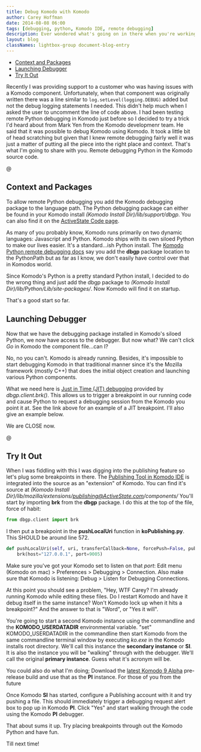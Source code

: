 ```yaml
---
title: Debug Komodo with Komodo
author: Carey Hoffman   
date: 2014-08-08 06:00
tags: [debugging, python, Komodo IDE, remote debugging]
description: Ever wondered what's going on in there when you're working with Komodo?  Ever wondered how a component works?  Well why not walk through the code as Komodo does?
layout: blog
classNames: lightbox-group document-blog-entry
---
```


<a name="top"></a>

<div class="push-right toc">
    <ul>
        <li>
            <a href="#context">Context and Packages</a>
        </li>
        <li>
            <a href="#launch_debugger">Launching Debugger</a>
        </li>
        <li>
            <a href="#try_it">Try It Out</a> 
        </li>
    </ul>
</div>

Recently I was providing support to a customer who was having issues with a Komodo
component.  Unfortunately, when that component was originally written there was
a line similar to <code language="python">log.setLevel(logging.DEBUG)</code> added
but not the debug logging statements I needed.  This didn't help much when I asked the
user to uncomment the line of code above.  I had been testing remote Python debugging
in Komodo just before so I decided to try a trick I'd heard about from Mark Yen
from the Komodo developmenr team. He said that it was possible to debug Komodo
using Komodo.  It took a little bit of head scratching but given that I knew
remote debugging fairly well it was just a matter of putting all the piece into
the right place and context.  That's what I'm going to share with you.  Remote
debugging Python in the Komodo source code.

<a name="#context">@</a>
## Context and Packages  
To allow remote Python debugging you add the Komodo debugging package to
the language path.  The Python debugging package can either be found in your Komodo
install *(Komodo Install Dir)/lib/support/dbgp*.  You can also find it on
the [ActiveState Code page](http://code.activestate.com/komodo/remotedebugging/).

As many of you probably know, Komodo runs primarily on two dynamic languages:
Javascript and Python.  Komodo ships with its own siloed Python to make our lives
easier.  It's a standard...ish Python install.  The [Komodo Python remote debugging docs](http://docs.activestate.com/komodo/8.5/debugpython.html#Installing_the_Python_Remote_Debugger)
say you add the **dbgp** package location to the PythonPath but as far as I know,
we don't easily have control over that in Komodos world.

Since Komodo's Python is a pretty standard Python install, I decided to do the wrong
thing and just add the dbgp package to *(Komodo Install Dir)/lib/Python/Lib/site-packages/*.
Now Komodo will find it on startup.

That's a good start so far.

<a name="#launch_debugger"></a>
## Launching Debugger  
Now that we have the debugging package installed in Komodo's siloed Python, we now
have access to the debugger.  But now what?  We can't click *Go* in Komodo the
component file...can I?

No, no you can't.  Komodo is already running.  Besides, it's impossible to start
debugging Komodo in that traditional manner since it's the Mozilla framework
(mostly C++) that does the initial object creation and launching various Python
components.

What we need here is [Just in Time (JIT) debugging](http://docs.activestate.com/komodo/8.5/debugpython.html#debugpython_dbgpclient_functions)
provided by *dbgp.client.brk()*.  This allows us to trigger a breakpoint in our
running code and cause Python to request a debugging session from the Komodo you
point it at.  See the link above for an example of a JIT breakpoint.  I'll also
give an example below.

We are CLOSE now.

<a name="#try_it">@</a>
## Try It Out 
When I was fiddling with this I was digging into the publishing feature so let's
plug some breakpoints in there.  The [Publishing Tool in Komodo IDE](http://docs.activestate.com/komodo/8.5/publish.html#publish_top)
is integrated into the source as an "extension" of Komodo.  You can find it's
source at *(Komodo Install Dir)/lib/mozilla/extensions/publishing@ActiveState.com/components/*
You'll start by importing **brk** from the **dbgp** package.  I do this at the
top of the file, force of habit:
```python
from dbgp.client import brk
```
I then put a breakpoint in the **pushLocalUri** function in **koPublishing.py**.
This SHOULD be around line 572.
```python
def pushLocalUri(self, uri, transferCallback=None, forcePush=False, pubSettings=None):
    brk(host="127.0.0.1", port=9005)
```

Make sure you've got your Komodo set to listen on that *port*: Edit menu (Komodo on mac) > Preferences > Debugging > Connection.
Also make sure that Komodo is listening: Debug > Listen for Debugging Connections.

At this point you should see a problem, "Hey, WTF Carey?  I'm already running
Komodo while editing these files.  Do I restart Komodo and have it debug itself
in the same instance?  Won't Komodo lock up when it hits a breakpoint?"  And the
answer to that is "Word", or "Yes it will".

You're going to start a second Komodo instance using the commandline and the
**KOMODO_USERDATADIR** environmental variable.  "set" KOMODO_USERDATADIR in the
commandline then start Komodo from the same commandline terminal window by executing
*ko.exe* in the Komodo installs root directory.  We'll call this instance the
**secondary instance** or **SI**.  It is also the instance you will be "walking"
through with the debugger.  We'll call the original **primary instance**.  Guess
what it's acronym will be.

You could also do what I'm doing;  Download the [latest Komodo 9 Alpha](http://komodoide.com/download/)
pre-release build and use that as the **PI** instance.  For those of you from the
future

Once Komodo **SI** has started, configure a Publishing account with it and try
pushing a file. This should immediately trigger a debugging request alert box to
pop up in Komodo **PI**.  Click "Yes" and start walking through the code using
the Komodo **PI** debugger.

That about sums it up.  Try placing breakpoints through out the Komodo Python and
have fun.

Till next time!